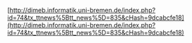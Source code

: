[http://dimeb.informatik.uni-bremen.de/index.php?id=74&tx_ttnews%5Btt_news%5D=835&cHash=9dcabcfe18](http://dimeb.informatik.uni-bremen.de/index.php?id=74&tx_ttnews%5Btt_news%5D=835&cHash=9dcabcfe18)
